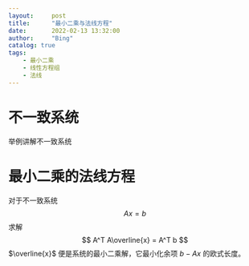 ```yaml
---
layout:     post
title:      "最小二乘与法线方程"
date:       2022-02-13 13:32:00
author:     "Bing"
catalog: true
tags:
    - 最小二乘
    - 线性方程组
    - 法线
---
```

# 不一致系统
举例讲解不一致系统




# 最小二乘的法线方程
对于不一致系统
$$
    Ax = b
$$
求解
$$
    A^T A\overline{x} = A^T b
$$
$\overline{x}$ 便是系统的最小二乘解，它最小化余项 $b - Ax$ 的欧式长度。

